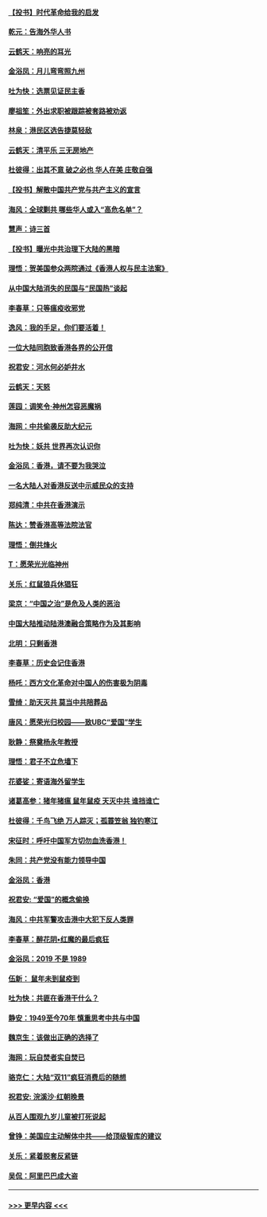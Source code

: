 #### [【投书】时代革命给我的启发](../pages/nsc993/n11684287.md?t=11281322) 
#### [乾元：告海外华人书](../pages/nsc993/n11684044.md?t=11281322) 
#### [云鹤天：响亮的耳光](../pages/nsc993/n11684254.md?t=11281322) 
#### [金浴凤：月儿弯弯照九州](../pages/nsc993/n11684231.md?t=11281322) 
#### [吐为快：选票见证民主香](../pages/nsc993/n11684206.md?t=11281322) 
#### [廖祖笙：外出求职被跟踪被套路被劝返](../pages/nsc993/n11683874.md?t=11281322) 
#### [林泉：港民区选告捷莫轻敌](../pages/nsc993/n11683930.md?t=11281322) 
#### [云鹤天：清平乐 三无房地产](../pages/nsc993/n11681521.md?t=11281322) 
#### [杜彼得：出其不意 破之必也 华人在美 庄敬自强](../pages/nsc993/n11679554.md?t=11281322) 
#### [【投书】解散中国共产党与共产主义的宣言](../pages/nsc993/n11679177.md?t=11281322) 
#### [海风：全球剿共 哪些华人或入“高危名单”？](../pages/nsc993/n11678617.md?t=11281322) 
#### [慧声：诗三首](../pages/nsc993/n11678848.md?t=11281322) 
#### [【投书】曝光中共治理下大陆的黑暗](../pages/nsc993/n11678674.md?t=11281322) 
#### [理悟：贺美国参众两院通过《香港人权与民主法案》](../pages/nsc993/n11678104.md?t=11281322) 
#### [从中国大陆消失的民国与“民国热”谈起](../pages/nsc993/n11678075.md?t=11281322) 
#### [李春草：只等瘟疫收邪党](../pages/nsc993/n11677308.md?t=11281322) 
#### [逸风：我的手足，你们要活着！](../pages/nsc993/n11676352.md?t=11281322) 
#### [一位大陆同胞致香港各界的公开信](../pages/nsc993/n11675761.md?t=11281322) 
#### [祝君安：河水何必妒井水](../pages/nsc993/n11675746.md?t=11281322) 
#### [云鹤天：天怒](../pages/nsc993/n11675718.md?t=11281322) 
#### [莲园：调笑令‧神州怎容恶魔祸](../pages/nsc993/n11675648.md?t=11281322) 
#### [海网：中共偷袭反助大纪元](../pages/nsc993/n11673515.md?t=11281322) 
#### [吐为快：妖共 世界再次认识你](../pages/nsc993/n11673506.md?t=11281322) 
#### [金浴凤：香港，请不要为我哭泣](../pages/nsc993/n11673248.md?t=11281322) 
#### [一名大陆人对香港反送中示威民众的支持](../pages/nsc993/n11672615.md?t=11281322) 
#### [郑纯清：中共在香港演示](../pages/nsc993/n11670539.md?t=11281322) 
#### [陈达：赞香港高等法院法官](../pages/nsc993/n11669542.md?t=11281322) 
#### [理悟：倒共烽火](../pages/nsc993/n11668844.md?t=11281322) 
#### [T：愿荣光光临神州](../pages/nsc993/n11668421.md?t=11281322) 
#### [关乐：红鼠狼兵休猖狂](../pages/nsc993/n11668378.md?t=11281322) 
#### [梁京：“中国之治”是危及人类的恶治](../pages/nsc993/n11668328.md?t=11281322) 
#### [中国大陆推动陆港澳融合策略作为及其影响](../pages/nsc993/n11668157.md?t=11281322) 
#### [北明：只剩香港](../pages/nsc993/n11668002.md?t=11281322) 
#### [李春草：历史会记住香港](../pages/nsc993/n11667927.md?t=11281322) 
#### [杨吒：西方文化革命对中国人的伤害极为阴毒](../pages/nsc993/n11664521.md?t=11281322) 
#### [雪绮：助天灭共 莫当中共陪葬品](../pages/nsc993/n11662650.md?t=11281322) 
#### [唐风：愿荣光归校园——致UBC“爱国”学生](../pages/nsc993/n11662194.md?t=11281322) 
#### [耿静：祭奠杨永年教授](../pages/nsc993/n11662514.md?t=11281322) 
#### [理悟：君子不立危墙下](../pages/nsc993/n11662172.md?t=11281322) 
#### [花婆娑：寄语海外留学生](../pages/nsc993/n11662121.md?t=11281322) 
#### [诸葛高参：猪年猪瘟 鼠年鼠疫 天灭中共 谁挡谁亡](../pages/nsc993/n11661980.md?t=11281322) 
#### [杜彼得：千鸟飞绝 万人踪灭；孤蓑笠翁 独钓寒江](../pages/nsc993/n11661170.md?t=11281322) 
#### [宋征时：呼吁中国军方切勿血洗香港！](../pages/nsc993/n11415318.md?t=11281322) 
#### [朱同：共产党没有能力领导中国](../pages/nsc993/n11660421.md?t=11281322) 
#### [金浴凤：香港](../pages/nsc993/n11660419.md?t=11281322) 
#### [祝君安: “爱国”的概念偷换](../pages/nsc993/n11659706.md?t=11281322) 
#### [海风：中共军警攻击港中大犯下反人类罪](../pages/nsc993/n11659632.md?t=11281322) 
#### [李春草：醉花阴•红魔的最后疯狂](../pages/nsc993/n11659287.md?t=11281322) 
#### [金浴凤：2019 不是 1989](../pages/nsc993/n11657663.md?t=11281322) 
#### [伍新： 鼠年未到鼠疫到](../pages/nsc993/n11655098.md?t=11281322) 
#### [吐为快：共匪在香港干什么？](../pages/nsc993/n11654891.md?t=11281322) 
#### [静安：1949至今70年 慎重思考中共与中国](../pages/nsc993/n11651244.md?t=11281322) 
#### [魏京生：该做出正确的选择了](../pages/nsc993/n11653084.md?t=11281322) 
#### [海网：玩自焚者实自焚已](../pages/nsc993/n11652423.md?t=11281322) 
#### [骆克仁：大陆“双11”疯狂消费后的随想](../pages/nsc993/n11652305.md?t=11281322) 
#### [祝君安: 浣溪沙·红朝晚景](../pages/nsc993/n11652258.md?t=11281322) 
#### [从百人围观九岁儿童被打死说起](../pages/nsc993/n11651030.md?t=11281322) 
#### [曾铮：美国应主动解体中共——给顶级智库的建议](../pages/nsc993/n11649888.md?t=11281322) 
#### [关乐：紧着脱套反紧链](../pages/nsc993/n11649069.md?t=11281322) 
#### [吴侃：阿里巴巴成大盗](../pages/nsc993/n11645523.md?t=11281322) 

----
#### [ >>> 更早内容 <<< ](../indexes/nsc993-earlier.md)
